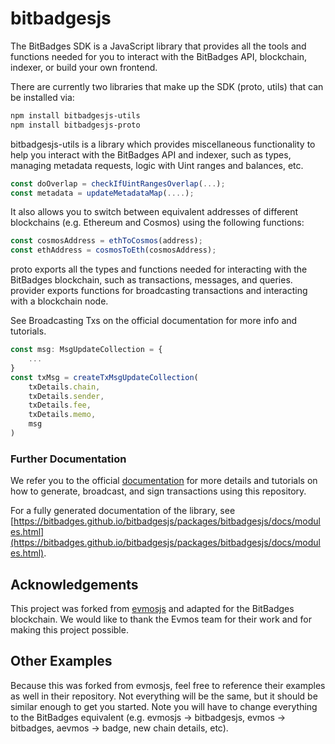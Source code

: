 # bitbadgesjs

The BitBadges SDK is a JavaScript library that provides all the tools and functions needed for you to interact with the BitBadges API, blockchain, indexer, or build your own frontend.

There are currently two libraries that make up the SDK (proto, utils) that can be installed via:

```bash
npm install bitbadgesjs-utils
npm install bitbadgesjs-proto
```

bitbadgesjs-utils is a library which provides miscellaneous functionality to help you interact with the BitBadges API and indexer, such as types, managing metadata requests, logic with Uint ranges and balances, etc.

```ts
const doOverlap = checkIfUintRangesOverlap(...);
const metadata = updateMetadataMap(....);
```

It also allows you to switch between equivalent addresses of different blockchains (e.g. Ethereum and Cosmos) using the following functions:

```ts
const cosmosAddress = ethToCosmos(address);
const ethAddress = cosmosToEth(cosmosAddress);
```

proto exports all the types and functions needed for interacting with the BitBadges blockchain, such as transactions, messages, and queries. provider exports functions for broadcasting transactions and interacting with a blockchain node.

See Broadcasting Txs on the official documentation for more info and tutorials.

```ts
const msg: MsgUpdateCollection = {
    ...
}
const txMsg = createTxMsgUpdateCollection(
    txDetails.chain,
    txDetails.sender,
    txDetails.fee,
    txDetails.memo,
    msg
)
```

### Further Documentation
We refer you to the official [documentation](https://docs.bitbadges.io/for-developers/create-and-broadcast-txs) for more details and tutorials on how to generate, broadcast, and sign transactions using this repository.

For a fully generated documentation of the library, see [https://bitbadges.github.io/bitbadgesjs/packages/bitbadgesjs/docs/modules.html](https://bitbadges.github.io/bitbadgesjs/packages/bitbadgesjs/docs/modules.html).


## Acknowledgements

This project was forked from [evmosjs](https://github.com/evmos/evmosjs) and adapted for the BitBadges blockchain.
We would like to thank the Evmos team for their work and for making this project possible.

## Other Examples

Because this was forked from evmosjs, feel free to reference their examples as well in their repository. Not everything will be the same, but it should be similar enough to get you started.
Note you will have to change everything to the BitBadges equivalent (e.g. evmosjs -> bitbadgesjs, evmos -> bitbadges, aevmos -> badge, new chain details, etc).
